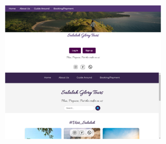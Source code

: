![Description of Image](https://github.com/SAID23S23988/Salalah-Glory-Tours-website/blob/main/Screenshot%20(101).png)
![Screenshot](https://github.com/SAID23S23988/Salalah-Glory-Tours-website/blob/main/Screenshot%20(105).png)
